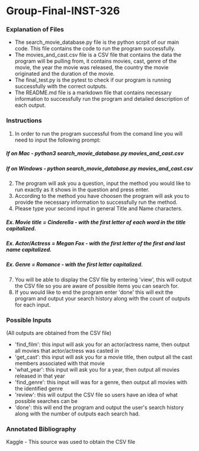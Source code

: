 # Group-Final-INST-326

### Explanation of Files
-   The search_movie_database.py file is the python scrpit of our main code. This file contains the code to run the program successfully.
-   The movies_and_cast.csv file is a CSV file that contains the data the program will be pulling from, it contains movies, cast, genre of the movie, the year the movie was released, the country the movie originated and the duration of the movie.
-   The final_test.py is the pytest to check if our program is running successfully with the correct outputs.
-   The README.md file is a markdown file that contains necessary information to successfully run the program and detailed description of each output.
### Instructions
1. In order to run the program successful from the comand line you will need to input the following prompt:
##### If on Mac - python3 search_movie_database.py movies_and_cast.csv
##### If on Windows - python search_movie_database.py movies_and_cast.csv
2. The program will ask you a question, input the method you would like to run exactly as it shows in the question and press enter.
3. According to the method you have choosen the program will ask you to provide the necessary information to successfully run the method.
4. Please type your second input in general Title and Name characters. 
##### Ex. Movie title = Cinderella - with the first letter of each word in the title capitalized.
##### Ex. Actor/Actress = Megan Fox - with the first letter of the first and last name capitalized.
##### Ex. Genre = Romance - with the first letter capitalized.
7. You will be able to display the CSV file by entering 'view', this will output the CSV file so you are aware of possible items you can search for. 
6. If you would like to end the program enter 'done' this will exit the program and output your search history along with the count of outputs for each input.
### Possible Inputs
(All outputs are obtained from the CSV file)
- 'find_film': this input will ask you for an actor/actress name, then output all movies that actor/actress was casted in 
- 'get_cast': this input will ask you for a movie title, then output all the cast members associated with that movie
- 'what_year': this input will ask you for a year, then output all movies released in that year
- 'find_genre': this input will was for a genre, then output all movies with the identified genre
- 'review': this will output the CSV file so users have an idea of what possible searches can be
- 'done': this will end the program and output the user's search history along with the number of outputs each search had.
### Annotated Bibliography
Kaggle - This source was used to obtain the CSV file
